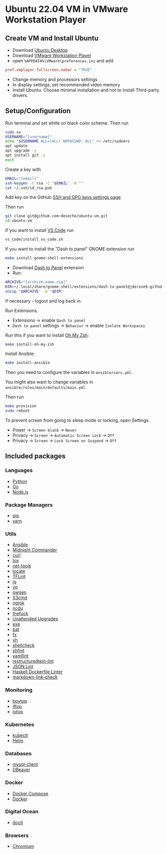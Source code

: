 # Ubuntu 22.04 VM in VMware Workstation Player

## Create VM and Install Ubuntu

* Download [Ubuntu Desktop](https://www.ubuntu.com/download/desktop)
* Download [VMware Workstation Player](https://www.vmware.com/ca/products/workstation-player/workstation-player-evaluation.html)
* open `%APPDATA%\VMware\preferences.ini` and add

```ini
pref.vmplayer.fullscreen.nobar = "TRUE"
```

* Change memory and processors settings
* In display settings, set recommended video memory
* Install Ubuntu. Choose minimal installation and not to install Third-party drivers.

## Setup/Configuration

Run terminal and set white on black color scheme. Then run

```bash
sudo su
USERNAME="[username]"
echo "$USERNAME ALL=(ALL) NOPASSWD: ALL" >> /etc/sudoers
apt update
apt upgrade -y
apt install git -y
exit
```

Create a key with

```bash
EMAIL="[email]"
ssh-keygen -t rsa -C "$EMAIL" -N ""
cat ~/.ssh/id_rsa.pub
```

Add key on the GitHub [SSH and GPG keys settings page](https://github.com/settings/keys)

Then run

```bash
git clone git@github.com:desecho/ubuntu-vm.git
cd ubuntu-vm
```

If you want to install [VS Code](https://code.visualstudio.com/) run

```bash
vs_code/install_vs_code.sh
```

If you want to install the "Dash to panel" GNOME extension run

```bash
make install-gnome-shell-extensions
```

* Download [Dash to Panel](https://extensions.gnome.org/extension/1160/dash-to-panel/) extension
* Run:

```bash
ARCHIVE="[archive-name.zip]"
DIR=~/.local/share/gnome-shell/extensions/dash-to-panel@jderose9.github.com
unzip "$ARCHIVE" -d "$DIR"
```

If necessary - logout and log back in.

Run Extensions.

* Extensions → enable `Dash to panel`
* `Dash to panel` settings → `Behavior` → enable `Isolate Workspaces`

Run this if you want to install [Oh My Zsh](https://github.com/robbyrussell/oh-my-zsh):

```bash
make install-oh-my-zsh
```

Install Ansible:

```bash
make install-ansible
```

Then you need to configure the variables in `ansible/vars.yml`.

You might also want to change variables in `ansible/roles/main/defaults/main.yml`.

Then run

```bash
make provision
sudo reboot
```

To prevent screen from going to sleep mode or locking, open Settings.

* Power → `Screen blank` → `Never`
* Privacy → `Screen` → `Automatic Screen Lock` → `Off`
* Privacy → `Screen` → `Lock Screen on Suspend` → `Off`

## Included packages

### Languages

* [Python](https://www.python.org/)
* [Go](https://golang.org/)
* [Node.js](https://nodejs.org/en/)

### Package Managers

* [pip](https://pypi.org/project/pip/)
* [yarn](https://yarnpkg.com/)

### Utils

* [Ansible](https://www.ansible.com/)
* [Midnight Commander](https://midnight-commander.org/)
* [curl](https://curl.se/)
* [tox](https://tox.readthedocs.io/en/latest/)
* [net-tools](https://sourceforge.net/projects/net-tools/)
* [locate](https://www.gnu.org/software/findutils/)
* [TFLint](https://github.com/terraform-linters/tflint)
* [jq](https://stedolan.github.io/jq/)
* [yq](https://mikefarah.gitbook.io/yq/)
* [pwgen](https://linux.die.net/man/1/pwgen)
* [S3cmd](https://s3tools.org/s3cmd)
* [ngrok](https://ngrok.com/)
* [ncdu](https://dev.yorhel.nl/ncdu)
* [thefuck](https://github.com/nvbn/thefuck)
* [Unattended Upgrades](https://wiki.debian.org/UnattendedUpgrades)
* [exa](https://the.exa.website/)
* [bat](https://github.com/sharkdp/bat)
* [fx](https://github.com/antonmedv/fx)
* [yh](https://github.com/andreazorzetto/yh)
* [shellcheck](https://www.shellcheck.net/)
* [shfmt](https://github.com/mvdan/sh)
* [yamllint](https://github.com/adrienverge/yamllint)
* [restructuredtext-lint](https://pypi.org/project/restructuredtext-lint/)
* [JSON Lint](https://github.com/zaach/jsonlint)
* [Haskell Dockerfile Linter](https://github.com/hadolint/hadolint/)
* [markdown-link-check](https://github.com/tcort/markdown-link-check)

### Monitoring

* [bpytop](https://github.com/aristocratos/bpytop)
* [iftop](https://linux.die.net/man/8/iftop)
* [iotop](https://linux.die.net/man/1/iotop)

### Kubernetes

* [kubectl](https://kubernetes.io/docs/reference/kubectl/)
* [Helm](https://helm.sh/)

### Databases

* [mysql-client](https://dev.mysql.com/doc/refman/8.0/en/mysql.html)
* [DBeaver](https://dbeaver.io/)

### Docker

* [Docker Compose](https://docs.docker.com/compose/)
* [Docker](https://www.docker.com/)

### Digital Ocean

* [doctl](https://docs.digitalocean.com/reference/doctl/)

### Browsers

* [Chromium](https://www.chromium.org/Home)
